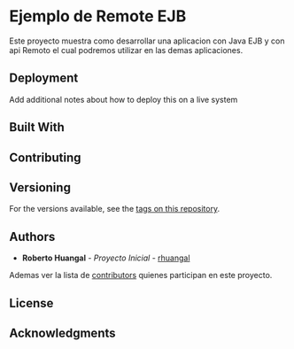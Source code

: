# Ejemplo de Remote EJB

Este proyecto muestra como desarrollar una aplicacion con Java EJB y con api Remoto el cual podremos utilizar en las demas aplicaciones.

## Deployment

Add additional notes about how to deploy this on a live system

## Built With

## Contributing

## Versioning

For the versions available, see the [tags on this repository](https://github.com/your/project/tags). 

## Authors

* **Roberto Huangal** - *Proyecto Inicial* - [rhuangal](https://github.com/rhuangal)

Ademas ver la lista de [contributors](https://github.com/your/remote_ejb/contributors) quienes participan en este proyecto.

## License

## Acknowledgments
